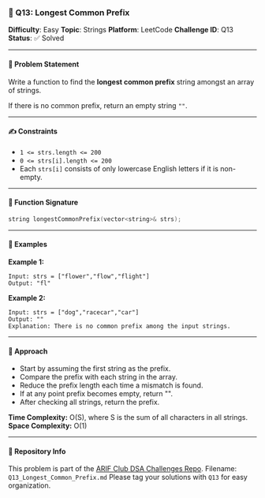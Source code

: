 
### 🧠 Q13: Longest Common Prefix

**Difficulty**: Easy
**Topic**: Strings
**Platform**: LeetCode
**Challenge ID**: Q13
**Status**: ✅ Solved

---

#### 📄 Problem Statement

Write a function to find the **longest common prefix** string amongst an array of strings.

If there is no common prefix, return an empty string `""`.

---

#### ✍️ Constraints

* `1 <= strs.length <= 200`
* `0 <= strs[i].length <= 200`
* Each `strs[i]` consists of only lowercase English letters if it is non-empty.

---

#### 🔧 Function Signature

```cpp
string longestCommonPrefix(vector<string>& strs);
```

---

#### 📘 Examples

**Example 1:**

```
Input: strs = ["flower","flow","flight"]
Output: "fl"
```

**Example 2:**

```
Input: strs = ["dog","racecar","car"]
Output: ""
Explanation: There is no common prefix among the input strings.
```

---

#### 🚀 Approach

* Start by assuming the first string as the prefix.
* Compare the prefix with each string in the array.
* Reduce the prefix length each time a mismatch is found.
* If at any point prefix becomes empty, return "".
* After checking all strings, return the prefix.

**Time Complexity:** O(S), where S is the sum of all characters in all strings.
**Space Complexity:** O(1)

---

#### 📁 Repository Info

This problem is part of the [ARIF Club DSA Challenges Repo](https://github.com/AI-Research-and-Innovation-Forum/arif-dsa-challenges).
Filename: `Q13_Longest_Common_Prefix.md`
Please tag your solutions with `Q13` for easy organization.
